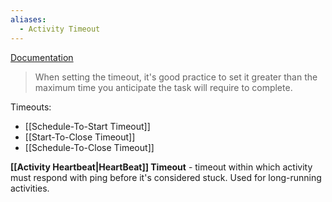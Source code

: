 ```yaml
---
aliases:
  - Activity Timeout
---
```

[Documentation](https://docs.temporal.io/encyclopedia/detecting-activity-failures)

> When setting the timeout, it's good practice to set it greater than the maximum time you anticipate the task will require to complete.

Timeouts:
- [[Schedule-To-Start Timeout]]
- [[Start-To-Close Timeout]]
- [[Schedule-To-Close Timeout]]

**[[Activity Heartbeat|HeartBeat]] Timeout** - timeout within which activity must respond with ping before it's considered stuck. Used for long-running activities.
